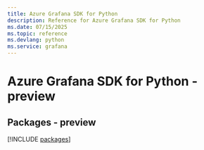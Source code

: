 ```yaml
---
title: Azure Grafana SDK for Python
description: Reference for Azure Grafana SDK for Python
ms.date: 07/15/2025
ms.topic: reference
ms.devlang: python
ms.service: grafana
---
```

# Azure Grafana SDK for Python - preview
## Packages - preview
[!INCLUDE [packages](grafana-index.md)]